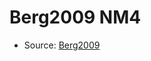 <a name="material" />

# Berg2009 NM4
<script type="application/ld+json">
  {
    "@context": "https://schema.org/",
    "@type": "ChemicalSubstance",
    "http://purl.org/dc/terms/conformsTo":
      {
        "@type": "CreativeWork",
        "@id": "https://bioschemas.org/profiles/ChemicalSubstance/0.4-RELEASE/"
      },
    "@id": "https://egonw.github.io/nanowiki/nanowiki148.html#material",
    "name": "Berg2009 NM4",
    "sameAs": "http://127.0.0.1/mediawiki/index.php/Special:URIResolver/Berg2009_NM4"
  }
</script>


* Source: [Berg2009](Berg2009.md)
